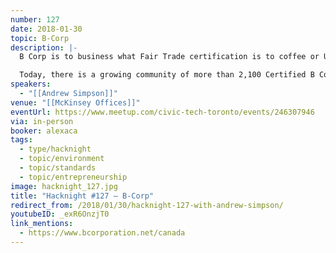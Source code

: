 ```yaml
---
number: 127
date: 2018-01-30
topic: B-Corp
description: |-
  B Corp is to business what Fair Trade certification is to coffee or USDA Organic certification is to milk. B Corps are for-profit companies certified by the nonprofit B Lab to meet rigorous standards of social and environmental performance, accountability, and transparency.

  Today, there is a growing community of more than 2,100 Certified B Corps from 50 countries and over 130 industries working together toward 1 unifying goal: to redefine success in business.
speakers:
  - "[[Andrew Simpson]]"
venue: "[[McKinsey Offices]]"
eventUrl: https://www.meetup.com/civic-tech-toronto/events/246307946
via: in-person
booker: alexaca
tags:
  - type/hacknight
  - topic/environment
  - topic/standards
  - topic/entrepreneurship
image: hacknight_127.jpg
title: "Hacknight #127 – B-Corp"
redirect_from: /2018/01/30/hacknight-127-with-andrew-simpson/
youtubeID: _exR6OnzjT0
link_mentions:
  - https://www.bcorporation.net/canada
---
```

